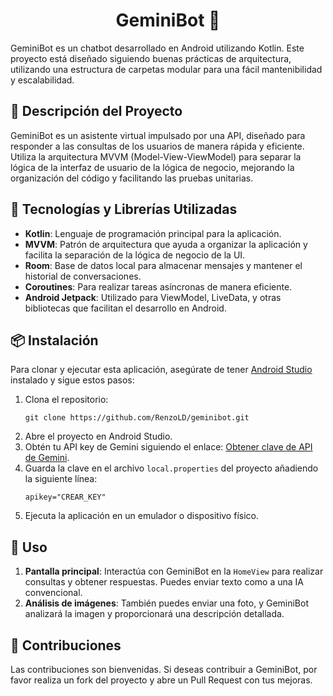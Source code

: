 <h1 align="center">GeminiBot 🤖</h1>

<p>GeminiBot es un chatbot desarrollado en Android utilizando Kotlin. Este proyecto está diseñado siguiendo buenas prácticas de arquitectura, utilizando una estructura de carpetas modular para una fácil mantenibilidad y escalabilidad.</p>

<h2>📜 Descripción del Proyecto</h2>

<p>GeminiBot es un asistente virtual impulsado por una API, diseñado para responder a las consultas de los usuarios de manera rápida y eficiente. Utiliza la arquitectura MVVM (Model-View-ViewModel) para separar la lógica de la interfaz de usuario de la lógica de negocio, mejorando la organización del código y facilitando las pruebas unitarias.</p>

<h2>🚀 Tecnologías y Librerías Utilizadas</h2>

<ul>
  <li><strong>Kotlin</strong>: Lenguaje de programación principal para la aplicación.</li>
  <li><strong>MVVM</strong>: Patrón de arquitectura que ayuda a organizar la aplicación y facilita la separación de la lógica de negocio de la UI.</li>
  <li><strong>Room</strong>: Base de datos local para almacenar mensajes y mantener el historial de conversaciones.</li>
  <li><strong>Coroutines</strong>: Para realizar tareas asíncronas de manera eficiente.</li>
  <li><strong>Android Jetpack</strong>: Utilizado para ViewModel, LiveData, y otras bibliotecas que facilitan el desarrollo en Android.</li>
</ul>

<h2>📦 Instalación</h2>

<p>Para clonar y ejecutar esta aplicación, asegúrate de tener <a href="https://developer.android.com/studio">Android Studio</a> instalado y sigue estos pasos:</p>

<ol>
  <li>Clona el repositorio:
    <pre><code>git clone https://github.com/RenzoLD/geminibot.git</code></pre>
  </li>
  <li>Abre el proyecto en Android Studio.</li>
  <li>Obtén tu API key de Gemini siguiendo el enlace: <a href="https://ai.google.dev/gemini-api/docs/api-key?hl=es-419" target="_blank">Obtener clave de API de Gemini</a>.</li>
  <li>Guarda la clave en el archivo <code>local.properties</code> del proyecto añadiendo la siguiente línea:
    <pre><code>apikey="CREAR_KEY"</code></pre>
  </li>
  <li>Ejecuta la aplicación en un emulador o dispositivo físico.</li>
</ol>
<h2>📱 Uso</h2>

<ol>
  <li><strong>Pantalla principal</strong>: Interactúa con GeminiBot en la <code>HomeView</code> para realizar consultas y obtener respuestas. Puedes enviar texto como a una IA convencional.</li>
  <li><strong>Análisis de imágenes</strong>: También puedes enviar una foto, y GeminiBot analizará la imagen y proporcionará una descripción detallada.</li>
</ol>

<h2>👥 Contribuciones</h2>

<p>Las contribuciones son bienvenidas. Si deseas contribuir a GeminiBot, por favor realiza un fork del proyecto y abre un Pull Request con tus mejoras.</p>

